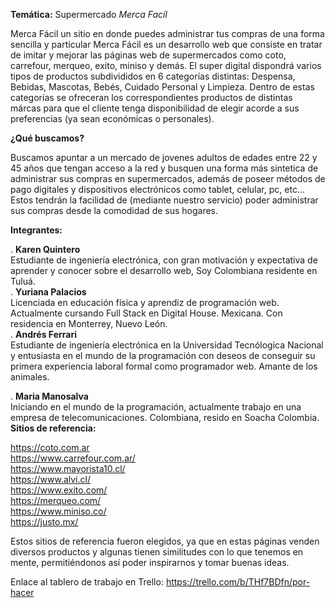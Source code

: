 <strong>Temática:</strong> Supermercado <em>Merca Facíl</em>

Merca Fácil un sitio en donde puedes administrar tus compras de una forma sencilla y particular
Merca Fácil es un desarrollo web que consiste en tratar de imitar y mejorar las páginas web de supermercados como coto, carrefour, merqueo, exito, miniso y demás. El super digital dispondrá varios tipos de productos subdivididos en 6 categorías distintas: Despensa, Bebidas, Mascotas, Bebés, Cuidado Personal y Limpieza. Dentro de estas categorías se ofreceran los correspondientes productos de distintas márcas para que el cliente tenga disponibilidad de elegir acorde a sus preferencias (ya sean económicas o personales).

<strong>¿Qué buscamos?</strong>

Buscamos apuntar a un mercado de jovenes adultos de edades entre 22 y 45 años que tengan acceso a la red y busquen una forma más sintetica de administrar sus compras en supermercados, además de poseer métodos de pago digitales y dispositivos electrónicos como tablet, celular, pc, etc... Estos tendrán la facilidad de (mediante nuestro servicio) poder administrar sus compras desde la comodidad de sus hogares.

<strong>Integrantes:</strong><br />

. <strong>Karen Quintero</strong> <br />
Estudiante de ingeniería electrónica, con gran motivación y expectativa de aprender y conocer sobre el desarrollo web, Soy Colombiana residente en Tuluá.   
. <strong>Yuriana Palacios</strong><br />
Licenciada en educación física y aprendiz de programación web. Actualmente cursando Full Stack en Digital House. Mexicana. Con residencia en Monterrey, Nuevo León.<br />
. <strong>Andrés Ferrari</strong><br />
Estudiante de ingeniería electrónica en la Universidad Tecnólogica Nacional y entusiasta en el mundo de la programación con deseos de conseguir su primera experiencia laboral formal como programador web. Amante de los animales.<br />

. <strong>Maria Manosalva</strong> <br />
Iniciando en el mundo de la programación, actualmente trabajo en una empresa de telecomunicaciones. Colombiana, resido en Soacha Colombia.<br />
<strong>Sitios de referencia:</strong><br />

https://coto.com.ar<br />
https://www.carrefour.com.ar/<br />
https://www.mayorista10.cl/<br />
https://www.alvi.cl/<br />
https://www.exito.com/<br />
https://merqueo.com/<br />
https://www.miniso.co/ <br />
https://justo.mx/ <br />

Estos sitios de referencia fueron elegidos, ya que en estas páginas venden diversos productos y algunas tienen similitudes con lo que tenemos en mente, permitiéndonos así poder inspirarnos y tomar buenas ideas.


Enlace al tablero de trabajo en Trello:
https://trello.com/b/THf7BDfn/por-hacer
